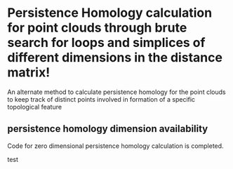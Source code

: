 # Persistence Homology calculation for point clouds through brute search for loops and simplices of different dimensions in the distance matrix!

An alternate method to calculate persistence homology for the point clouds to keep track of distinct points involved in formation of a specific topological feature

## persistence homology dimension availability
Code for zero dimensional persistence homology calculation is completed. 

test